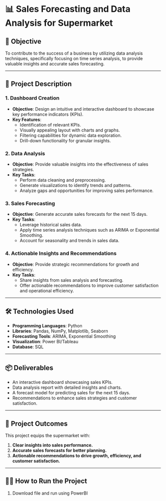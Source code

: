 
# 📊 Sales Forecasting and Data Analysis for Supermarket

## 📝 Objective
To contribute to the success of a business by utilizing data analysis techniques, specifically focusing on time series analysis, to provide valuable insights and accurate sales forecasting.

---

## 📄 Project Description

### 1. Dashboard Creation
- **Objective**: Design an intuitive and interactive dashboard to showcase key performance indicators (KPIs).
- **Key Features**:
  - Identification of relevant KPIs.
  - Visually appealing layout with charts and graphs.
  - Filtering capabilities for dynamic data exploration.
  - Drill-down functionality for granular insights.

### 2. Data Analysis
- **Objective**: Provide valuable insights into the effectiveness of sales strategies.
- **Key Tasks**:
  - Perform data cleaning and preprocessing.
  - Generate visualizations to identify trends and patterns.
  - Analyze gaps and opportunities for improving sales performance.

### 3. Sales Forecasting
- **Objective**: Generate accurate sales forecasts for the next 15 days.
- **Key Tasks**:
  - Leverage historical sales data.
  - Apply time series analysis techniques such as ARIMA or Exponential Smoothing.
  - Account for seasonality and trends in sales data.

### 4. Actionable Insights and Recommendations
- **Objective**: Provide strategic recommendations for growth and efficiency.
- **Key Tasks**:
  - Share insights from sales analysis and forecasting.
  - Offer actionable recommendations to improve customer satisfaction and operational efficiency.

---

## 🛠️ Technologies Used
- **Programming Languages**: Python
- **Libraries**: Pandas, NumPy, Matplotlib, Seaborn
- **Forecasting Tools**: ARIMA, Exponential Smoothing
- **Visualization**: Power BI/Tableau
- **Database**: SQL

---

## 📦 Deliverables
- An interactive dashboard showcasing sales KPIs.
- Data analysis report with detailed insights and charts.
- A forecast model for predicting sales for the next 15 days.
- Recommendations to enhance sales strategies and customer satisfaction.

---

## 🚀 Project Outcomes
This project equips the supermarket with:
1. **Clear insights into sales performance.**
2. **Accurate sales forecasts for better planning.**
3. **Actionable recommendations to drive growth, efficiency, and customer satisfaction.**

---

## 👨‍💻 How to Run the Project
1. Download file and run using PowerBI
